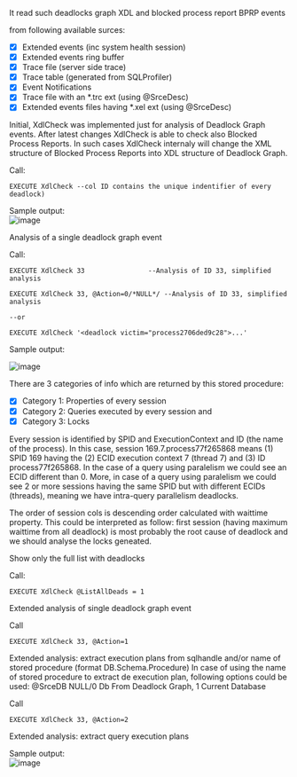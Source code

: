 It read such deadlocks graph XDL and blocked process report BPRP events 

from following available surces:        
- [x] Extended events (inc system health session)  
- [x] Extended events ring buffer      
- [x] Trace file (server side trace)
- [x] Trace table (generated from SQLProfiler)
- [x] Event Notifications
- [x] Trace file with an *.trc ext  (using @SrceDesc)
- [x] Extended events files having *.xel ext (using @SrceDesc) 

Initial, XdlCheck was implemented just for analysis of Deadlock Graph events. After latest changes XdlCheck is able to check also Blocked Process Reports.
In such cases XdlCheck internaly will change the XML structure of Blocked Process Reports into XDL structure of Deadlock Graph.  
 
Call:  

`EXECUTE XdlCheck --col ID contains the unique indentifier of every deadlock)`
		
Sample output:         
![image](https://user-images.githubusercontent.com/62909052/147558845-92173972-e5be-47d4-8a78-b09a3348eb05.png)	 	 
  
Analysis of a single deadlock graph event 

Call:
 
`EXECUTE XdlCheck 33				--Analysis of ID 33, simplified analysis`

`EXECUTE XdlCheck 33, @Action=0/*NULL*/	--Analysis of ID 33, simplified analysis`                                                                                                                                                                                                                 

`--or` 

`EXECUTE XdlCheck '<deadlock victim="process2706ded9c28">...'`    
	  
Sample output: 

![image](https://user-images.githubusercontent.com/62909052/148302678-547296a5-0818-478e-967a-45cbb1ae94ea.png)
                                            
There are 3 categories of info which are returned by this stored procedure:       
- [x] Category 1: Properties of every session
- [x] Category 2: Queries executed by every session and                                                                                                                                                                                                                                                                                                                                                                                                                                                                  
- [x] Category 3: Locks    
      
Every session is identified by SPID and ExecutionContext and ID (the name of the process). In this case, session 169.7.process77f265868 means (1) SPID 169 having the (2) ECID execution context 7 (thread 7) and (3) ID process77f265868. In the case of a query using paralelism we could see an ECID different than 0. More, in case of a query using paralelism we could see 2 or more sessions having the same SPID but with different ECIDs (threads), meaning we have intra-query parallelism deadlocks.

The order of session cols is descending order calculated with waittime property. This could be interpreted as follow: first session (having maximum waittime from all deadlock) is most probably the root cause of deadlock and we should analyse the locks geneated.


Show only the full list with deadlocks
  
Call:    
             
`EXECUTE XdlCheck @ListAllDeads = 1`                  
         
Extended analysis of single deadlock graph event                      
        
Call     
      
`EXECUTE XdlCheck 33, @Action=1`

Extended analysis: extract execution plans from sqlhandle and/or name of stored procedure (format DB.Schema.Procedure)
In case of using the name of stored procedure to extract de execution plan, following options could be used: @SrceDB NULL/0 Db From Deadlock Graph, 1 Current Database   
       
Call

`EXECUTE XdlCheck 33, @Action=2` 

Extended analysis: extract query execution plans       
		
Sample output:  
![image](https://user-images.githubusercontent.com/62909052/147571956-c929f37a-a090-4dd9-b258-600424deda9b.png)   
